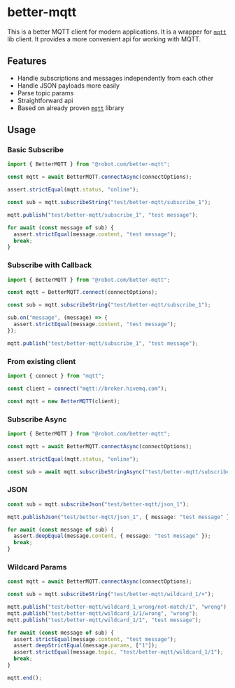 # better-mqtt

This is a better MQTT client for modern applications. It is a wrapper for [`mqtt`](https://www.npmjs.com/package/mqtt) lib client. It provides a more convenient api for working with MQTT.

## Features

- Handle subscriptions and messages independently from each other
- Handle JSON payloads more easily
- Parse topic params
- Straightforward api
- Based on already proven [`mqtt`](https://www.npmjs.com/package/mqtt) library

## Usage

### Basic Subscribe

```ts
import { BetterMQTT } from "@robot.com/better-mqtt";

const mqtt = await BetterMQTT.connectAsync(connectOptions);

assert.strictEqual(mqtt.status, "online");

const sub = mqtt.subscribeString("test/better-mqtt/subscribe_1");

mqtt.publish("test/better-mqtt/subscribe_1", "test message");

for await (const message of sub) {
  assert.strictEqual(message.content, "test message");
  break;
}
```

### Subscribe with Callback

```ts
import { BetterMQTT } from "@robot.com/better-mqtt";

const mqtt = BetterMQTT.connect(connectOptions);

const sub = mqtt.subscribeString("test/better-mqtt/subscribe_1");

sub.on("message", (message) => {
  assert.strictEqual(message.content, "test message");
});

mqtt.publish("test/better-mqtt/subscribe_1", "test message");
```

### From existing client

```ts
import { connect } from "mqtt";

const client = connect("mqtt://broker.hivemq.com");

const mqtt = new BetterMQTT(client);
```

### Subscribe Async

```ts
import { BetterMQTT } from "@robot.com/better-mqtt";

const mqtt = await BetterMQTT.connectAsync(connectOptions);

assert.strictEqual(mqtt.status, "online");

const sub = await mqtt.subscribeStringAsync("test/better-mqtt/subscribe_2");
```

### JSON

```ts
const sub = mqtt.subscribeJson("test/better-mqtt/json_1");

mqtt.publishJson("test/better-mqtt/json_1", { message: "test message" });

for await (const message of sub) {
  assert.deepEqual(message.content, { message: "test message" });
  break;
}
```

### Wildcard Params

```ts
const mqtt = await BetterMQTT.connectAsync(connectOptions);

const sub = mqtt.subscribeString("test/better-mqtt/wildcard_1/+");

mqtt.publish("test/better-mqtt/wildcard_1_wrong/not-match/1", "wrong");
mqtt.publish("test/better-mqtt/wildcard_1/1/wrong", "wrong");
mqtt.publish("test/better-mqtt/wildcard_1/1", "test message");

for await (const message of sub) {
  assert.strictEqual(message.content, "test message");
  assert.deepStrictEqual(message.params, ["1"]);
  assert.strictEqual(message.topic, "test/better-mqtt/wildcard_1/1");
  break;
}

mqtt.end();
```
